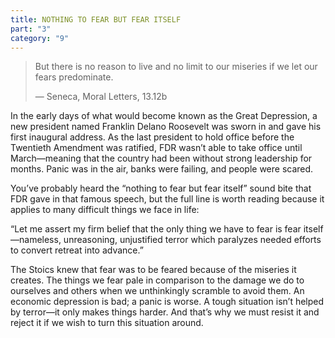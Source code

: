 ```yaml
---
title: NOTHING TO FEAR BUT FEAR ITSELF
part: "3"
category: "9"
---
```


> But there is no reason to live and no limit to our miseries if we let our fears predominate.
>
> — Seneca, Moral Letters, 13.12b

In the early days of what would become known as the Great Depression, a new president named Franklin Delano Roosevelt was sworn in and gave his first inaugural address. As the last president to hold office before the Twentieth Amendment was ratified, FDR wasn’t able to take office until March—meaning that the country had been without strong leadership for months. Panic was in the air, banks were failing, and people were scared.

You’ve probably heard the “nothing to fear but fear itself” sound bite that FDR gave in that famous speech, but the full line is worth reading because it applies to many difficult things we face in life:

<aside>
“Let me assert my firm belief that the only thing we have to fear is fear itself—nameless, unreasoning, unjustified terror which paralyzes needed efforts to convert retreat into advance.”
<aside>

The Stoics knew that fear was to be feared because of the miseries it creates. The things we fear pale in comparison to the damage we do to ourselves and others when we unthinkingly scramble to avoid them. An economic depression is bad; a panic is worse. A tough situation isn’t helped by terror—it only makes things harder. And that’s why we must resist it and reject it if we wish to turn this situation around.
